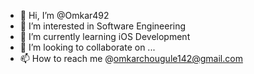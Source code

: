 - 👋 Hi, I’m @Omkar492
- 👀 I’m interested in Software Engineering
- 🌱 I’m currently learning iOS Development
- 💞️ I’m looking to collaborate on ...
- 📫 How to reach me @omkarchougule142@gmail.com

<!---
Omkar492/Omkar492 is a ✨ special ✨ repository because its `README.md` (this file) appears on your GitHub profile.
You can click the Preview link to take a look at your changes.
--->

